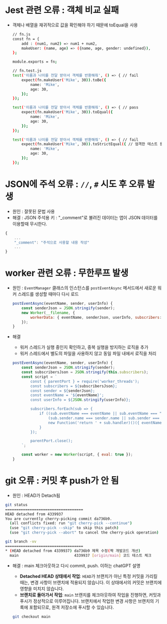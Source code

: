 # Jest 관련 오류 : 객체 비교 실패

- 객체나 배열을 재귀적으로 값을 확인해야 하기 때문에 toEqual을 사용
    
    ```bash
    // fn.js
    const fn = {
        add : (num1, num2) => num1 + num2,
        makeUser: (name, age) => ({name, age, gender: undefined}),
    };
    
    module.exports = fn;
    ```
    
    ```bash
    // fn.test.js
    test('이름과 나이를 전달 받아서 객체를 반환해줘', () => { // fail
        expect(fn.makeUser('Mike', 30)).toBe({
            name: 'Mike',
            age: 30,
        });
    });
    
    test('이름과 나이를 전달 받아서 객체를 반환해줘', () => { // pass
        expect(fn.makeUser('Mike', 30)).toEqual({
            name: 'Mike',
            age: 30,
        });
    });
    
    test('이름과 나이를 전달 받아서 객체를 반환해줘', () => { // fail
        expect(fn.makeUser('Mike', 30)).toStrictEqual({ // 엄격한 테스트 용
            name: 'Mike',
            age: 30,
        });
    });
    
    ```
    

# JSON에 주석 오류 :  `//`, `#` 시도 후 오류 발생

- 원인 : 잘못된 문법 사용
- 해결 :  JSON 주석용 키 :  "_comment"로 불려진 데이터는 앱이 JSON 데이터를 이용할때 무시한다.

```jsx
{
	...
	"_comment": "주석으로 사용할 내용 작성"
	...
}
```

# worker 관련 오류 : 무한루프 발생

- 원인 : `EventManager` 클래스의 인스턴스를 `postEventAsync` 메서드에서 새로운 워커 스레드를 생성할 때마다 다시 로드
    
    ```jsx
    postEventAsync(eventName, sender, userInfo) {
        const senderJson = JSON.stringify(sender);
        new Worker(__filename, {
            workerData: { eventName, senderJson, userInfo, subscribers: JSON.stringify(this.subscribers) }
        });
    }
    ```
    
- 해결
    - 워커 스레드가 실행 중인지 확인하고, 중복 실행을 방지하는 로직을 추가
    - 워커 스레드에서 별도의 파일을 사용하지 않고 동일 파일 내에서 로직을 처리
    
    ```jsx
    postEventAsync(eventName, sender, userInfo) {
        const senderJson = JSON.stringify(sender);
        const subscribersJson = JSON.stringify(this.subscribers);
        const script = `
            const { parentPort } = require('worker_threads');
            const subscribers = ${subscribersJson};
            const sender = ${senderJson};
            const eventName = '${eventName}';
            const userInfo = ${JSON.stringify(userInfo)};
    
            subscribers.forEach(sub => {
                if ((sub.eventName === eventName || sub.eventName === "") && 
                    (sub.sender.name === sender.name || sub.sender === undefined)) {
                    new Function('return ' + sub.handler)()({ eventName, sender, userInfo });
                }
            });
    
            parentPort.close();
        `;
    
        const worker = new Worker(script, { eval: true });
    }
    ```
    

# git 오류 : 커밋 후 push가 안 됨 

- 원인 : HEAD가 Detach됨

```bash
git status
===================================
HEAD detached from 4339937
You are currently cherry-picking commit da736b9.
  (all conflicts fixed: run "git cherry-pick --continue")
  (use "git cherry-pick --skip" to skip this patch)
  (use "git cherry-pick --abort" to cancel the cherry-pick operation)
```

```bash
git branch -vv
===================================
* (HEAD detached from 4339937) da736b9 제목 수정(짝 개발코드 개선)
  main                         4339937 [origin/main] 코드 테스트 체크
```

- 해결 : main 체크아웃하고 다시 commit, push. 이하는 chatGPT 설명
    - **Detached HEAD 상태에서 작업**: `HEAD`가 브랜치가 아닌 특정 커밋을 가리킬 때는, 변경 사항이 브랜치에 적용되지 않습니다. 이 상태에서의 커밋은 브랜치에 영향을 미치지 않습니다.
    - **브랜치로 돌아가서 작업**: `main` 브랜치를 체크아웃하여 작업을 진행하면, 커밋과 푸시가 정상적으로 이루어집니다. 브랜치에서 작업한 변경 사항은 브랜치의 기록에 포함되므로, 원격 저장소에 푸시할 수 있습니다.
    
    ```bash
    git checkout main
    ```
